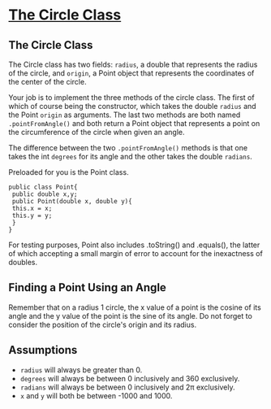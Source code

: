 # [The Circle Class](https://www.codewars.com/kata/the-circle-class "https://www.codewars.com/kata/6787fe7f9c97c27a6d055d9a")

The Circle Class
------------------

The Circle class has two fields: ```radius```, a double that represents the radius of the circle, and ```origin```, a Point object that represents the coordinates of the center of the circle.

Your job is to implement the three methods of the circle class. The first of which of course being the constructor, which takes the double ```radius``` and the Point ```origin``` as arguments. The last two methods are both named ```.pointFromAngle()``` and both return a Point object that represents a point on the circumference of the circle when given an angle.

The difference between the two ```.pointFromAngle()``` methods is that one takes the int ```degrees``` for its angle and the other takes the double ```radians```.

Preloaded for you is the Point class.
```
public class Point{
 public double x,y;
 public Point(double x, double y){
 this.x = x;
 this.y = y;
 }
}
```
For testing purposes, Point also includes .toString() and .equals(), the latter of which accepting a small margin of error to account for the inexactness of doubles.

Finding a Point Using an Angle
------------------

Remember that on a radius 1 circle, the x value of a point is the cosine of its angle and the y value of the point is the sine of its angle. Do not forget to consider the position of the circle's origin and its radius.

Assumptions
------------------

- ```radius``` will always be greater than 0.
- ```degrees``` will always be between 0 inclusively and 360 exclusively.
- ```radians``` will always be between 0 inclusively and 2π exclusively.
- ```x``` and ```y``` will both be between -1000 and 1000.
